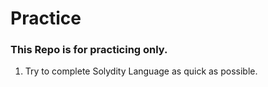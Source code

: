 # Practice

### This Repo is for practicing only.

1. Try to complete Solydity Language as quick as possible.
